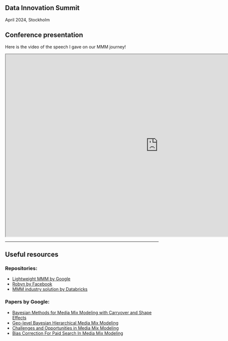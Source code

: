 Data Innovation Summit
---

April 2024, Stockholm

## Conference presentation
Here is the video of the speech I gave on our MMM journey!

<iframe src="https://drive.google.com/file/d/1_ipPNMut4uHTRCbsy-CLGOKwrw1OtxoW/preview" width="1000" height="600" allow="autoplay"></iframe>

---

## Useful resources

### Repositories:
- [Lightweight MMM by Google](https://github.com/google/lightweight_mmm)
- [Robyn by Facebook](https://github.com/facebookexperimental/Robyn)
- [MMM industry solution by Databricks](https://github.com/databricks-industry-solutions/media-mix-modeling)

### Papers by Google:
- [Bayesian Methods for Media Mix Modeling with Carryover and Shape Effects](https://research.google/pubs/bayesian-methods-for-media-mix-modeling-with-carryover-and-shape-effects/)
- [Geo-level Bayesian Hierarchical Media Mix Modeling](https://research.google/pubs/geo-level-bayesian-hierarchical-media-mix-modeling/)
- [Challenges and Opportunities in Media Mix Modeling](https://research.google/pubs/challenges-and-opportunities-in-media-mix-modeling/)
- [Bias Correction For Paid Search In Media Mix Modeling](https://arxiv.org/abs/1807.03292)

